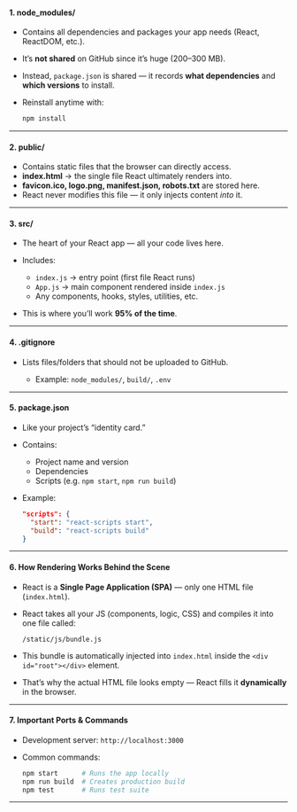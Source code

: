 #### 1. **node_modules/**

* Contains all dependencies and packages your app needs (React, ReactDOM, etc.).
* It’s **not shared** on GitHub since it’s huge (200–300 MB).
* Instead, `package.json` is shared — it records **what dependencies** and **which versions** to install.
* Reinstall anytime with:

  ```bash
  npm install
  ```

---

#### 2. **public/**

* Contains static files that the browser can directly access.
* **index.html** → the single file React ultimately renders into.
* **favicon.ico, logo.png, manifest.json, robots.txt** are stored here.
* React never modifies this file — it only injects content *into* it.

---

#### 3. **src/**

* The heart of your React app — all your code lives here.
* Includes:

  * `index.js` → entry point (first file React runs)
  * `App.js` → main component rendered inside `index.js`
  * Any components, hooks, styles, utilities, etc.
* This is where you’ll work **95% of the time**.

---

#### 4. **.gitignore**

* Lists files/folders that should not be uploaded to GitHub.

  * Example: `node_modules/`, `build/`, `.env`

---

#### 5. **package.json**

* Like your project’s “identity card.”
* Contains:

  * Project name and version
  * Dependencies
  * Scripts (e.g. `npm start`, `npm run build`)
* Example:

  ```json
  "scripts": {
    "start": "react-scripts start",
    "build": "react-scripts build"
  }
  ```

---

#### 6. **How Rendering Works Behind the Scene**

* React is a **Single Page Application (SPA)** — only one HTML file (`index.html`).
* React takes all your JS (components, logic, CSS) and compiles it into one file called:

  ```
  /static/js/bundle.js
  ```
* This bundle is automatically injected into `index.html` inside the `<div id="root"></div>` element.
* That’s why the actual HTML file looks empty — React fills it **dynamically** in the browser.

---

#### 7. **Important Ports & Commands**

* Development server: `http://localhost:3000`
* Common commands:

  ```bash
  npm start      # Runs the app locally
  npm run build  # Creates production build
  npm test       # Runs test suite
  ```

---

